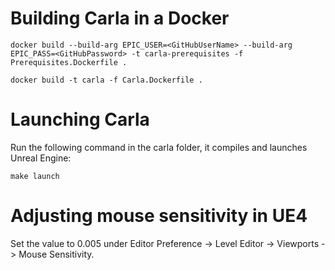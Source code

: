 # Building Carla in a Docker
```
docker build --build-arg EPIC_USER=<GitHubUserName> --build-arg EPIC_PASS=<GitHubPassword> -t carla-prerequisites -f Prerequisites.Dockerfile .
```
```
docker build -t carla -f Carla.Dockerfile .
```

# Launching Carla
Run the following command in the carla folder, it compiles and launches Unreal Engine:
```
make launch
```

# Adjusting mouse sensitivity in UE4
Set the value to 0.005 under Editor Preference -> Level Editor -> Viewports -> Mouse Sensitivity.
